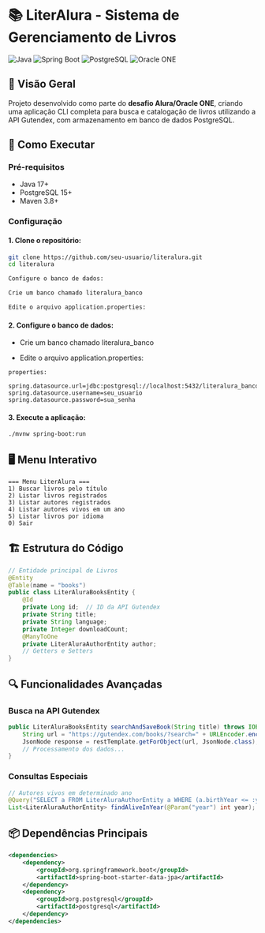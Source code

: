 # 📚 LiterAlura - Sistema de Gerenciamento de Livros

![Java](https://img.shields.io/badge/Java-17+-blue)
![Spring Boot](https://img.shields.io/badge/Spring_Boot-3.2-green)
![PostgreSQL](https://img.shields.io/badge/PostgreSQL-15-purple)
![Oracle ONE](https://img.shields.io/badge/Oracle_ONE-Challenge-orange)

## 📌 Visão Geral
Projeto desenvolvido como parte do **desafio Alura/Oracle ONE**, criando uma aplicação CLI completa para busca e catalogação de livros utilizando a API Gutendex, com armazenamento em banco de dados PostgreSQL.

## 🚀 Como Executar

### Pré-requisitos
- Java 17+
- PostgreSQL 15+
- Maven 3.8+

### Configuração
#### 1. Clone o repositório:
```bash
git clone https://github.com/seu-usuario/literalura.git
cd literalura

Configure o banco de dados:

Crie um banco chamado literalura_banco

Edite o arquivo application.properties:
```


#### 2.  Configure o banco de dados:

-   Crie um banco chamado literalura_banco

-   Edite o arquivo application.properties:

```
properties:

spring.datasource.url=jdbc:postgresql://localhost:5432/literalura_banco
spring.datasource.username=seu_usuario
spring.datasource.password=sua_senha
```

#### 3. Execute a aplicação:

```bash
./mvnw spring-boot:run
```

## 🖥️ Menu Interativo

```text
=== Menu LiterAlura ===
1) Buscar livros pelo título
2) Listar livros registrados
3) Listar autores registrados
4) Listar autores vivos em um ano
5) Listar livros por idioma
0) Sair
```

## 🏗️ Estrutura do Código

```java
// Entidade principal de Livros
@Entity
@Table(name = "books")
public class LiterAluraBooksEntity {
    @Id
    private Long id;  // ID da API Gutendex
    private String title;
    private String language;
    private Integer downloadCount;
    @ManyToOne
    private LiterAluraAuthorEntity author;
    // Getters e Setters
}
```

## 🔍 Funcionalidades Avançadas

### Busca na API Gutendex
```java
public LiterAluraBooksEntity searchAndSaveBook(String title) throws IOException {
    String url = "https://gutendex.com/books/?search=" + URLEncoder.encode(title, "UTF-8");
    JsonNode response = restTemplate.getForObject(url, JsonNode.class);
    // Processamento dos dados...
}
```

### Consultas Especiais

```java
// Autores vivos em determinado ano
@Query("SELECT a FROM LiterAluraAuthorEntity a WHERE (a.birthYear <= :year) AND (a.deathYear IS NULL OR a.deathYear >= :year)")
List<LiterAluraAuthorEntity> findAliveInYear(@Param("year") int year);
```

## 📦 Dependências Principais
```xml
<dependencies>
    <dependency>
        <groupId>org.springframework.boot</groupId>
        <artifactId>spring-boot-starter-data-jpa</artifactId>
    </dependency>
    <dependency>
        <groupId>org.postgresql</groupId>
        <artifactId>postgresql</artifactId>
    </dependency>
</dependencies>
```